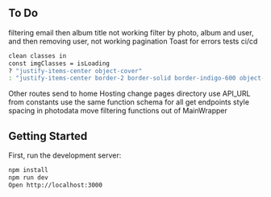 ## To Do

filtering email then album title not working
filter by photo, album and user, and then removing user, not working
pagination
Toast for errors
tests
ci/cd
```bash
clean classes in
const imgClasses = isLoading
? "justify-items-center object-cover"
: "justify-items-center border-2 border-solid border-indigo-600 object-cover";
```
Other routes send to home
Hosting
change pages directory
use API_URL from constants
use the same function schema for all get endpoints
style spacing in photodata
move filtering functions out of MainWrapper

## Getting Started

First, run the development server:

```bash
npm install
npm run dev
Open http://localhost:3000
```
